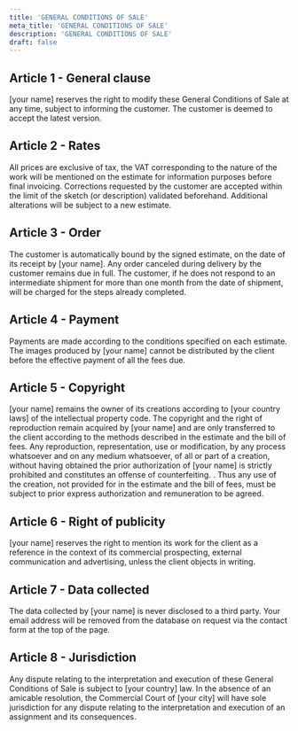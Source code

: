 ```yaml
---
title: 'GENERAL CONDITIONS OF SALE'
meta_title: 'GENERAL CONDITIONS OF SALE'
description: 'GENERAL CONDITIONS OF SALE'
draft: false
---
```


## Article 1 - General clause

[your name] reserves the right to modify these General Conditions of Sale at any time, subject to informing the customer. The customer is deemed to accept the latest version.

## Article 2 - Rates

All prices are exclusive of tax, the VAT corresponding to the nature of the work will be mentioned on the estimate for information purposes before final invoicing. Corrections requested by the customer are accepted within the limit of the sketch (or description) validated beforehand. Additional alterations will be subject to a new estimate.

## Article 3 - Order

The customer is automatically bound by the signed estimate, on the date of its receipt by [your name]. Any order canceled during delivery by the customer remains due in full. The customer, if he does not respond to an intermediate shipment for more than one month from the date of shipment, will be charged for the steps already completed.

## Article 4 - Payment

Payments are made according to the conditions specified on each estimate. The images produced by [your name] cannot be distributed by the client before the effective payment of all the fees due.

## Article 5 - Copyright

[your name] remains the owner of its creations according to [your country laws] of the intellectual property code. The copyright and the right of reproduction remain acquired by [your name] and are only transferred to the client according to the methods described in the estimate and the bill of fees. Any reproduction, representation, use or modification, by any process whatsoever and on any medium whatsoever, of all or part of a creation, without having obtained the prior authorization of [your name] is strictly prohibited and constitutes an offense of counterfeiting. . Thus any use of the creation, not provided for in the estimate and the bill of fees, must be subject to prior express authorization and remuneration to be agreed.

## Article 6 - Right of publicity

[your name] reserves the right to mention its work for the client as a reference in the context of its commercial prospecting, external communication and advertising, unless the client objects in writing.

## Article 7 - Data collected

The data collected by [your name] is never disclosed to a third party. Your email address will be removed from the database on request via the contact form at the top of the page.

## Article 8 - Jurisdiction

Any dispute relating to the interpretation and execution of these General Conditions of Sale is subject to [your country] law. In the absence of an amicable resolution, the Commercial Court of [your city] will have sole jurisdiction for any dispute relating to the interpretation and execution of an assignment and its consequences.
